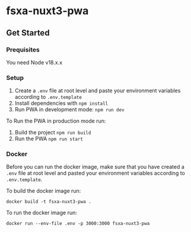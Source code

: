 # fsxa-nuxt3-pwa

## Get Started

### Prequisites

You need Node v18.x.x

### Setup

1. Create a `.env` file at root level and paste your environment variables according to `.env.template`
2. Install dependencies with `npm install`
3. Run PWA in development mode: `npm run dev`

To Run the PWA in production mode run:

1. Build the project `npm run build`
2. Run the PWA `npm run start`

### Docker

Before you can run the docker image, make sure that you have created a `.env` file at root level and pasted your environment variables according to `.env.template`.

To build the docker image run:

`docker build -t fsxa-nuxt3-pwa .`

To run the docker image run:

`docker run --env-file .env -p 3000:3000 fsxa-nuxt3-pwa`
